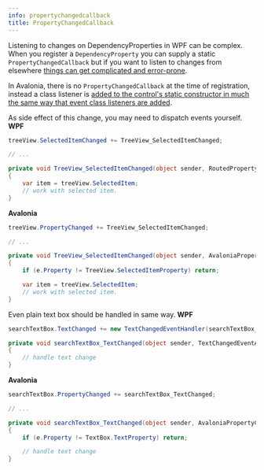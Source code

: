 ```yaml
---
info: propertychangedcallback
title: PropertyChangedCallback
---
```


Listening to changes on DependencyProperties in WPF can be complex. When you register a `DependencyProperty` you can supply a static `PropertyChangedCallback` but if you want to listen to changes from elsewhere [things can get complicated and error-prone](https://stackoverflow.com/questions/23682232).

In Avalonia, there is no `PropertyChangedCallback` at the time of registration, instead a class listener is [added to the control's static constructor in much the same way that event class listeners are added](../data-binding/binding-from-code#subscribing-to-a-property-on-any-object).

As side effect of this change, you may need to dispatch events yourself.
**WPF**
```csharp
treeView.SelectedItemChanged += TreeView_SelectedItemChanged;

// ...

private void TreeView_SelectedItemChanged(object sender, RoutedPropertyChangedEventArgs<object> e)
{
    var item = treeView.SelectedItem;
    // work with selected item.
}
```

**Avalonia**
```csharp
treeView.PropertyChanged += TreeView_SelectedItemChanged;

// ...

private void TreeView_SelectedItemChanged(object sender, AvaloniaPropertyChangedEventArgs e)
{
    if (e.Property != TreeView.SelectedItemProperty) return;

    var item = treeView.SelectedItem;
    // work with selected item.
}
```

Even plain text box should be handled in same way.
**WPF**
```csharp
searchTextBox.TextChanged += new TextChangedEventHandler(searchTextBox_TextChanged);

private void searchTextBox_TextChanged(object sender, TextChangedEventArgs e)
{
    // handle text change
}
```

**Avalonia**
```csharp
searchTextBox.PropertyChanged += searchTextBox_TextChanged;

// ...

private void searchTextBox_TextChanged(object sender, AvaloniaPropertyChangedEventArgs e)
{
    if (e.Property != TextBox.TextProperty) return;

    // handle text change
}
```